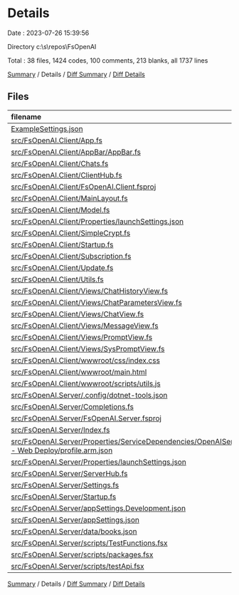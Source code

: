 # Details

Date : 2023-07-26 15:39:56

Directory c:\\s\\repos\\FsOpenAI

Total : 38 files,  1424 codes, 100 comments, 213 blanks, all 1737 lines

[Summary](results.md) / Details / [Diff Summary](diff.md) / [Diff Details](diff-details.md)

## Files
| filename | language | code | comment | blank | total |
| :--- | :--- | ---: | ---: | ---: | ---: |
| [ExampleSettings.json](/ExampleSettings.json) | JSON | 34 | 0 | 5 | 39 |
| [src/FsOpenAI.Client/App.fs](/src/FsOpenAI.Client/App.fs) | F# | 32 | 1 | 10 | 43 |
| [src/FsOpenAI.Client/AppBar/AppBar.fs](/src/FsOpenAI.Client/AppBar/AppBar.fs) | F# | 48 | 2 | 4 | 54 |
| [src/FsOpenAI.Client/Chats.fs](/src/FsOpenAI.Client/Chats.fs) | F# | 62 | 1 | 24 | 87 |
| [src/FsOpenAI.Client/ClientHub.fs](/src/FsOpenAI.Client/ClientHub.fs) | F# | 30 | 3 | 6 | 39 |
| [src/FsOpenAI.Client/FsOpenAI.Client.fsproj](/src/FsOpenAI.Client/FsOpenAI.Client.fsproj) | msbuild | 37 | 0 | 0 | 37 |
| [src/FsOpenAI.Client/MainLayout.fs](/src/FsOpenAI.Client/MainLayout.fs) | F# | 47 | 1 | 5 | 53 |
| [src/FsOpenAI.Client/Model.fs](/src/FsOpenAI.Client/Model.fs) | F# | 118 | 0 | 16 | 134 |
| [src/FsOpenAI.Client/Properties/launchSettings.json](/src/FsOpenAI.Client/Properties/launchSettings.json) | JSON | 12 | 0 | 0 | 12 |
| [src/FsOpenAI.Client/SimpleCrypt.fs](/src/FsOpenAI.Client/SimpleCrypt.fs) | F# | 14 | 17 | 8 | 39 |
| [src/FsOpenAI.Client/Startup.fs](/src/FsOpenAI.Client/Startup.fs) | F# | 13 | 0 | 5 | 18 |
| [src/FsOpenAI.Client/Subscription.fs](/src/FsOpenAI.Client/Subscription.fs) | F# | 27 | 1 | 6 | 34 |
| [src/FsOpenAI.Client/Update.fs](/src/FsOpenAI.Client/Update.fs) | F# | 90 | 1 | 10 | 101 |
| [src/FsOpenAI.Client/Utils.fs](/src/FsOpenAI.Client/Utils.fs) | F# | 20 | 0 | 4 | 24 |
| [src/FsOpenAI.Client/Views/ChatHistoryView.fs](/src/FsOpenAI.Client/Views/ChatHistoryView.fs) | F# | 29 | 0 | 5 | 34 |
| [src/FsOpenAI.Client/Views/ChatParametersView.fs](/src/FsOpenAI.Client/Views/ChatParametersView.fs) | F# | 67 | 10 | 3 | 80 |
| [src/FsOpenAI.Client/Views/ChatView.fs](/src/FsOpenAI.Client/Views/ChatView.fs) | F# | 17 | 0 | 5 | 22 |
| [src/FsOpenAI.Client/Views/MessageView.fs](/src/FsOpenAI.Client/Views/MessageView.fs) | F# | 62 | 3 | 7 | 72 |
| [src/FsOpenAI.Client/Views/PromptView.fs](/src/FsOpenAI.Client/Views/PromptView.fs) | F# | 8 | 47 | 3 | 58 |
| [src/FsOpenAI.Client/Views/SysPromptView.fs](/src/FsOpenAI.Client/Views/SysPromptView.fs) | F# | 25 | 1 | 5 | 31 |
| [src/FsOpenAI.Client/wwwroot/css/index.css](/src/FsOpenAI.Client/wwwroot/css/index.css) | CSS | 42 | 0 | 12 | 54 |
| [src/FsOpenAI.Client/wwwroot/main.html](/src/FsOpenAI.Client/wwwroot/main.html) | HTML | 113 | 0 | 8 | 121 |
| [src/FsOpenAI.Client/wwwroot/scripts/utils.js](/src/FsOpenAI.Client/wwwroot/scripts/utils.js) | JavaScript | 4 | 0 | 1 | 5 |
| [src/FsOpenAI.Server/.config/dotnet-tools.json](/src/FsOpenAI.Server/.config/dotnet-tools.json) | JSON | 12 | 0 | 0 | 12 |
| [src/FsOpenAI.Server/Completions.fs](/src/FsOpenAI.Server/Completions.fs) | F# | 53 | 0 | 6 | 59 |
| [src/FsOpenAI.Server/FsOpenAI.Server.fsproj](/src/FsOpenAI.Server/FsOpenAI.Server.fsproj) | msbuild | 29 | 0 | 0 | 29 |
| [src/FsOpenAI.Server/Index.fs](/src/FsOpenAI.Server/Index.fs) | F# | 29 | 7 | 2 | 38 |
| [src/FsOpenAI.Server/Properties/ServiceDependencies/OpenAIServerApp01 - Web Deploy/profile.arm.json](/src/FsOpenAI.Server/Properties/ServiceDependencies/OpenAIServerApp01%20-%20Web%20Deploy/profile.arm.json) | JSON | 113 | 0 | 0 | 113 |
| [src/FsOpenAI.Server/Properties/launchSettings.json](/src/FsOpenAI.Server/Properties/launchSettings.json) | JSON | 12 | 0 | 0 | 12 |
| [src/FsOpenAI.Server/ServerHub.fs](/src/FsOpenAI.Server/ServerHub.fs) | F# | 28 | 0 | 8 | 36 |
| [src/FsOpenAI.Server/Settings.fs](/src/FsOpenAI.Server/Settings.fs) | F# | 63 | 0 | 10 | 73 |
| [src/FsOpenAI.Server/Startup.fs](/src/FsOpenAI.Server/Startup.fs) | F# | 65 | 5 | 9 | 79 |
| [src/FsOpenAI.Server/appSettings.Development.json](/src/FsOpenAI.Server/appSettings.Development.json) | JSON | 5 | 0 | 1 | 6 |
| [src/FsOpenAI.Server/appSettings.json](/src/FsOpenAI.Server/appSettings.json) | JSON | 5 | 0 | 1 | 6 |
| [src/FsOpenAI.Server/data/books.json](/src/FsOpenAI.Server/data/books.json) | JSON | 20 | 0 | 1 | 21 |
| [src/FsOpenAI.Server/scripts/TestFunctions.fsx](/src/FsOpenAI.Server/scripts/TestFunctions.fsx) | F# | 14 | 0 | 13 | 27 |
| [src/FsOpenAI.Server/scripts/packages.fsx](/src/FsOpenAI.Server/scripts/packages.fsx) | F# | 5 | 0 | 4 | 9 |
| [src/FsOpenAI.Server/scripts/testApi.fsx](/src/FsOpenAI.Server/scripts/testApi.fsx) | F# | 20 | 0 | 6 | 26 |

[Summary](results.md) / Details / [Diff Summary](diff.md) / [Diff Details](diff-details.md)